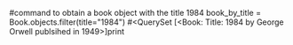 #command to obtain a book object with the title 1984
book_by_title = Book.objects.filter(title="1984")
#<QuerySet [<Book: Title: 1984 by George Orwell publsihed in 1949>]print